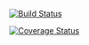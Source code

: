 [![Build Status](https://app.travis-ci.com/jakesway99/swe1-app.svg?branch=main)](https://app.travis-ci.com/jakesway99/swe1-app)

[![Coverage Status](https://coveralls.io/repos/github/jakesway99/swe1-app/badge.svg?branch=main)](https://coveralls.io/github/jakesway99/swe1-app?branch=main)